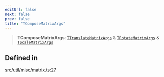 ```yaml
---
editUrl: false
next: false
prev: false
title: "TComposeMatrixArgs"
---
```


> **TComposeMatrixArgs**: [`TTranslateMatrixArgs`](/api/namespaces/util/type-aliases/ttranslatematrixargs/) & [`TRotateMatrixArgs`](/api/namespaces/util/type-aliases/trotatematrixargs/) & [`TScaleMatrixArgs`](/api/namespaces/util/type-aliases/tscalematrixargs/)

## Defined in

[src/util/misc/matrix.ts:27](https://github.com/fabricjs/fabric.js/blob/5c1240d8b4662e45868dd33f385f941de21c8e9c/src/util/misc/matrix.ts#L27)
